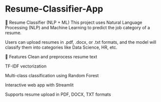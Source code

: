 # Resume-Classifier-App

📄 Resume Classifier (NLP + ML)
This project uses Natural Language Processing (NLP) and Machine Learning to predict the job category of a resume.

Users can upload resumes in .pdf, .docx, or .txt formats, and the model will classify them into categories like Data Science, HR, etc.

🚀 Features
Clean and preprocess resume text

TF-IDF vectorization

Multi-class classification using Random Forest

Interactive web app with Streamlit

Supports resume upload in PDF, DOCX, TXT formats
